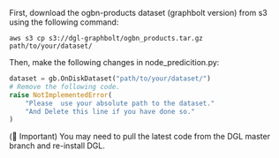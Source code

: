First, download the ogbn-products dataset (graphbolt version) from s3 using the following command:

```shell
aws s3 cp s3://dgl-graphbolt/ogbn_products.tar.gz path/to/your/dataset/
```

Then, make the following changes in node_predicition.py:

```py
dataset = gb.OnDiskDataset("path/to/your/dataset/")
# Remove the following code.
raise NotImplementedError(
    "Please  use your absolute path to the dataset."
    "And Delete this line if you have done so."
)
```

(🌟 Important) You may need to pull the latest code from the DGL master branch and re-install DGL.